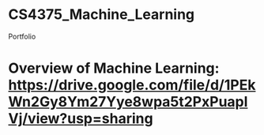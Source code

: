 # CS4375_Machine_Learning
Portfolio
# Overview of Machine Learning:  https://drive.google.com/file/d/1PEkWn2Gy8Ym27Yye8wpa5t2PxPuaplVj/view?usp=sharing
